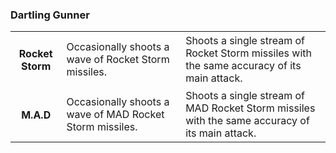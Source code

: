 ### Dartling Gunner


<table>
   <tr>
    <td align='center'>
       <h4>Rocket Storm</h4>
    </td>
    <td>
       Occasionally shoots a wave of Rocket Storm missiles.
    </td>
    <td>
       Shoots a single stream of Rocket Storm missiles with the same accuracy of its main attack.
    </td>
</tr><tr>
    <td align='center'>
       <h4>M.A.D</h4>
    </td>
    <td>
       Occasionally shoots a wave of MAD Rocket Storm missiles.
    </td>
    <td>
       Shoots a single stream of MAD Rocket Storm missiles with the same accuracy of its main attack.
    </td>
</tr>
</table>